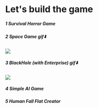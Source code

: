 # Let's build the game

##### 1 Survival Horror Game

##### 2 Space Game	gif⬇️

![](./imgs/spacegame.gif)

##### 3 BlackHole (with Enterprise)	gif⬇️

![](./imgs/BlackHoleWithEnterprise.gif)

##### 4 Simple AI Game

##### 5 Human Fall Flat Creator